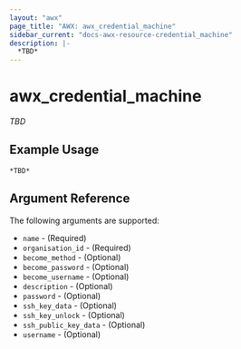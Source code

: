 ```yaml
---
layout: "awx"
page_title: "AWX: awx_credential_machine"
sidebar_current: "docs-awx-resource-credential_machine"
description: |-
  *TBD*
---
```


# awx_credential_machine

*TBD*

## Example Usage

```hcl
*TBD*
```

## Argument Reference

The following arguments are supported:

* `name` - (Required) 
* `organisation_id` - (Required) 
* `become_method` - (Optional) 
* `become_password` - (Optional) 
* `become_username` - (Optional) 
* `description` - (Optional) 
* `password` - (Optional) 
* `ssh_key_data` - (Optional) 
* `ssh_key_unlock` - (Optional) 
* `ssh_public_key_data` - (Optional) 
* `username` - (Optional) 


